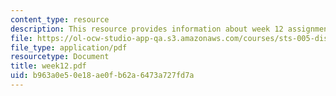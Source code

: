 ```yaml
---
content_type: resource
description: This resource provides information about week 12 assignments.
file: https://ol-ocw-studio-app-qa.s3.amazonaws.com/courses/sts-005-disease-and-society-in-america-fall-2005/b963a0e50e18ae0fb62a6473a727fd7a_week12.pdf
file_type: application/pdf
resourcetype: Document
title: week12.pdf
uid: b963a0e5-0e18-ae0f-b62a-6473a727fd7a
---
```

